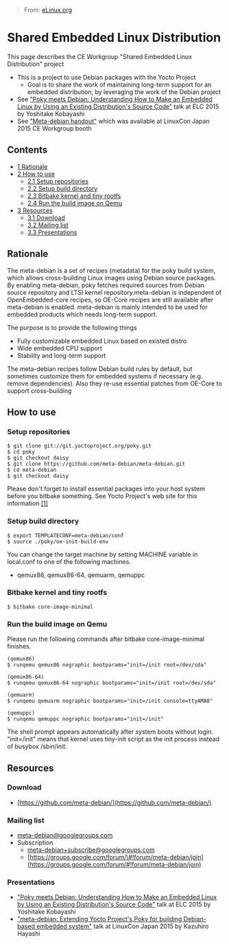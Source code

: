 > From: [eLinux.org](http://eLinux.org/Shared_Embedded_Linux_Distribution "http://eLinux.org/Shared_Embedded_Linux_Distribution")


# Shared Embedded Linux Distribution



This page describes the CE Workgroup "Shared Embedded Linux
Distribution" project

-   This is a project to use Debian packages with the Yocto Project
    -   Goal is to share the work of maintaining long-term support for
        an embedded distribution, by leveraging the work of the Debian
        project
-   See ["Poky meets Debian: Understanding How to Make an Embedded Linux
    by Using an Existing Distribution's Source
    Code"](http://eLinux.org/images/1/1b/Poky_meets_Debian_Understanding_How_to_Make_an_Embedded_Linux_by_Using_an_Existing_Distribution%27s_Source_Code.pdf "Poky meets Debian Understanding How to Make an Embedded Linux by Using an Existing Distribution's Source Code.pdf")
    talk at ELC 2015 by Yoshitake Kobayashi
-   See ["Meta-debian
    handout"](http://eLinux.org/images/b/bd/Meta-debian_handout_r2.pdf "Meta-debian handout r2.pdf")
    which was available at LinuxCon Japan 2015 CE Workgroup booth

## Contents

-   [1 Rationale](#rationale)
-   [2 How to use](#how-to-use)
    -   [2.1 Setup repositories](#setup-repositories)
    -   [2.2 Setup build directory](#setup-build-directory)
    -   [2.3 Bitbake kernel and tiny
        rootfs](#bitbake-kernel-and-tiny-rootfs)
    -   [2.4 Run the build image on Qemu](#run-the-build-image-on-qemu)
-   [3 Resources](#resources)
    -   [3.1 Download](#download)
    -   [3.2 Mailing list](#mailing-list)
    -   [3.3 Presentations](#presentations)

## Rationale

The meta-debian is a set of recipes (metadata) for the poky build
system, which allows cross-building Linux images using Debian source
packages. By enabling meta-debian, poky fetches required sources from
Debian source repository and LTSI kernel repository.meta-debian is
independent of OpenEmbedded-core recipes, so OE-Core recipes are still
available after meta-debian is enabled. meta-debian is mainly intended
to be used for embedded products which needs long-term support.

The purpose is to provide the following things

-   Fully customizable embedded Linux based on existed distro
-   Wide embedded CPU support
-   Stability and long-term support

The meta-debian recipes follow Debian build rules by default, but
sometimes customize them for embedded systems if necessary (e.g. remove
dependencies). Also they re-use essential patches from OE-Core to
support cross-building

## How to use

### Setup repositories

    $ git clone git://git.yoctoproject.org/poky.git
    $ cd poky
    $ git checkout daisy
    $ git clone https://github.com/meta-debian/meta-debian.git
    $ cd meta-debian
    $ git checkout daisy

Please don't forget to install essential packages into your host system
before you bitbake something. See Yocto Project's web site for this
information
[[1]](http://www.yoctoproject.org/docs/1.6/poky-ref-manual/poky-ref-manual.html#intro-requirements)

### Setup build directory

    $ export TEMPLATECONF=meta-debian/conf
    $ source ./poky/oe-init-build-env

You can change the target machine by setting MACHINE variable in
local.conf to one of the following machines.

-   qemux86, qemux86-64, qemuarm, qemuppc

### Bitbake kernel and tiny rootfs

    $ bitbake core-image-minimal

### Run the build image on Qemu

Please run the following commands after bitbake core-image-minimal
finishes.

    (qemux86)
    $ runqemu qemux86 nographic bootparams="init=/init root=/dev/sda"

    (qemux86-64)
    $ runqemu qemux86-64 nographic bootparams="init=/init root=/dev/sda"

    (qemuarm)
    $ runqemu qemuarm nographic bootparams="init=/init console=ttyAMA0"

    (qemuppc)
    $ runqemu qemuppc nographic bootparams="init=/init"

The shell prompt appears automatically after system boots without login.
"init=/init" means that kernel uses tiny-init script as the init process
instead of busybox /sbin/init.

## Resources

### Download

-   [https://github.com/meta-debian/](https://github.com/meta-debian/)

### Mailing list

-   meta-debian@googlegroups.com
-   Subscription
    -   meta-debian+subscribe@googlegroups.com
    -   [https://groups.google.com/forum/\#!forum/meta-debian/join](https://groups.google.com/forum/#!forum/meta-debian/join)

### Presentations

-   ["Poky meets Debian: Understanding How to Make an Embedded Linux by
    Using an Existing Distribution's Source
    Code"](http://eLinux.org/images/1/1b/Poky_meets_Debian_Understanding_How_to_Make_an_Embedded_Linux_by_Using_an_Existing_Distribution%27s_Source_Code.pdf "Poky meets Debian Understanding How to Make an Embedded Linux by Using an Existing Distribution's Source Code.pdf")
    talk at ELC 2015 by Yoshitake Kobayashi
-   ["meta-debian: Extending Yocto Project's Poky for building
    Debian-based embedded
    system"](http://eLinux.org/images/7/74/LinuxCon2015_meta-debian_r7.pdf "LinuxCon2015 meta-debian r7.pdf")
    talk at LinuxCon Japan 2015 by Kazuhiro Hayashi


